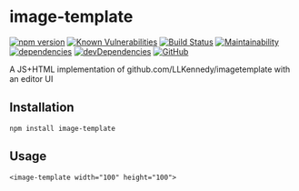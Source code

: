 # image-template

[![npm version](https://badge.fury.io/js/image-template.svg)](https://badge.fury.io/js/image-template)
[![Known Vulnerabilities](https://snyk.io/test/github/LLKennedy/image-template/badge.svg)](https://snyk.io/test/github/LLKennedy/image-template)
[![Build Status](https://travis-ci.org/LLKennedy/image-template.svg?branch=master)](https://travis-ci.org/LLKennedy/image-template)
[![Maintainability](https://api.codeclimate.com/v1/badges/8ef10da71a07f660c347/maintainability)](https://codeclimate.com/github/LLKennedy/image-template/maintainability)
[![dependencies](https://david-dm.org/LLKennedy/image-template/status.svg)](https://david-dm.org/LLKennedy/image-template)
[![devDependencies](https://david-dm.org/LLKennedy/image-template/dev-status.svg)](https://david-dm.org/LLKennedy/image-template?type=dev)
[![GitHub](https://img.shields.io/github/license/LLKennedy/image-template.svg)](https://github.com/LLKennedy/image-template/blob/master/LICENSE)

A JS+HTML implementation of github.com/LLKennedy/imagetemplate with an editor UI

## Installation

`npm install image-template`

## Usage

`<image-template width="100" height="100">`
